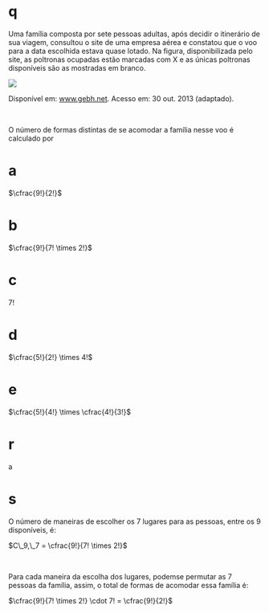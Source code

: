 # q
Uma família composta por sete pessoas adultas, após decidir o itinerário de sua viagem, consultou o site de uma empresa aérea e constatou que o voo para a data escolhida estava quase lotado. Na figura, disponibilizada pelo site, as poltronas ocupadas estão marcadas com X e as únicas poltronas disponíveis são as mostradas em branco.

![](https://firebasestorage.googleapis.com/v0/b/firebase-enemio.appspot.com/o/questoes%2F138%2Ff03263d1-e11c-96a3-505b-af7095e963cd.png?alt=media\&token=21fa0ac3-eed8-4b08-a524-32a9e7478761)

Disponível em: www.gebh.net. Acesso em: 30 out. 2013 (adaptado).

 

O número de formas distintas de se acomodar a família nesse voo é calculado por

# a
$\cfrac{9!}{2!}$

# b
$\cfrac{9!}{7! \times 2!}$

# c
$7!$

# d
$\cfrac{5!}{2!} \times 4!$

# e
$\cfrac{5!}{4!} \times \cfrac{4!}{3!}$

# r
a

# s
O número de maneiras de escolher os 7 lugares para as pessoas, entre os 9 disponíveis, é:

$C\_9,\_7 = \cfrac{9!}{7! \times 2!}$

 

Para cada maneira da escolha dos lugares, podemse permutar as 7 pessoas da família, assim, o total de formas de acomodar essa família é:

$\cfrac{9!}{7! \times 2!} \cdot 7! = \cfrac{9!}{2!}$
